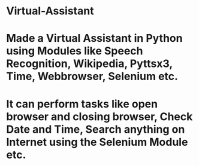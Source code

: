 # Virtual-Assistant
# Made a Virtual Assistant in Python using Modules like Speech Recognition, Wikipedia, Pyttsx3, Time, Webbrowser, Selenium etc. 
# It can perform tasks like open browser and closing browser, Check Date and Time, Search anything on Internet using the Selenium Module etc.
